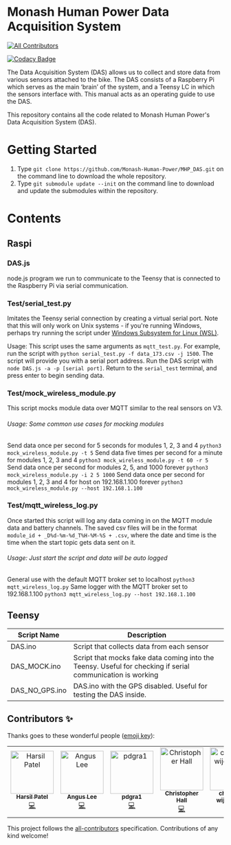 # Monash Human Power Data Acquisition System
[![All Contributors](https://img.shields.io/badge/all_contributors-6-orange.svg?style=flat-square)](#contributors)

[![Codacy Badge](https://api.codacy.com/project/badge/Grade/632fc262b19f465393f12098555f23ba)](https://app.codacy.com/app/mhp-admin/MHP_DAS?utm_source=github.com&utm_medium=referral&utm_content=Monash-Human-Power/MHP_DAS&utm_campaign=Badge_Grade_Dashboard)

The Data Acquisition System (DAS) allows us to collect and store data from various sensors attached to the bike. The DAS consists of a Raspberry Pi which serves as the main ‘brain’ of the system, and a Teensy LC in which the sensors interface with. This manual acts as an operating guide to use the DAS.

This repository contains all the code related to Monash Human Power's Data Acquisition System (DAS).

# Getting Started
1. Type `git clone https://github.com/Monash-Human-Power/MHP_DAS.git` on the command line to download the whole repository.
2. Type `git submodule update --init` on the command line to download and update the submodules within the repository.

# Contents

## Raspi

### DAS.js
node.js program we run to communicate to the Teensy that is connected to the Raspberry Pi via serial communication.

### Test/serial_test.py
Imitates the Teensy serial connection by creating a virtual serial port. Note that this will only work on Unix systems - if you're running Windows, perhaps try running the script under [Windows Subsystem for Linux (WSL)](https://docs.microsoft.com/en-us/windows/wsl/install-win10).

Usage: This script uses the same arguments as `mqtt_test.py`. For example, run the script with `python serial_test.py -f data_173.csv -j 1500`. The script will provide you with a serial port address. Run the DAS script with `node DAS.js -a -p [serial port]`. Return to the `serial_test` terminal, and press enter to begin sending data.

### Test/mock_wireless_module.py
This script mocks module data over MQTT similar to the real sensors on V3.

###### Usage: Some common use cases for mocking modules
Send data once per second for 5 seconds for modules 1, 2, 3 and 4
`python3 mock_wireless_module.py -t 5`
Send data five times per second for a minute for modules 1, 2, 3 and 4
`python3 mock_wireless_module.py -t 60 -r 5 `
Send data once per second for modules 2, 5, and 1000 forever
`python3 mock_wireless_module.py -i 2 5 1000`
Send data once per second for modules 1, 2, 3 and 4 for host on 192.168.1.100 forever
`python3 mock_wireless_module.py --host 192.168.1.100`


### Test/mqtt_wireless_log.py
Once started this script will log any data coming in on the MQTT module data and battery channels. The saved csv files will be in the format `module_id + _D%d-%m-%d_T%H-%M-%S + .csv`, where the date and time is the time when the start topic gets data sent on it. 

###### Usage: Just start the script and data will be auto logged
General use with the default MQTT broker set to localhost
`python3 mqtt_wireless_log.py`
Same logger with the MQTT broker set to 192.168.1.100
`python3 mqtt_wireless_log.py --host 192.168.1.100`


## Teensy
| Script Name    | Description                                                                                                |
| -------------- | ---------------------------------------------------------------------------------------------------------- |
| DAS.ino        | Script that collects data from each sensor                                                                 |
| DAS_MOCK.ino   | Script that mocks fake data coming into the Teensy. Useful for checking if serial communication is working |
| DAS_NO_GPS.ino | DAS.ino with the GPS disabled. Useful for testing the DAS inside.                                          |

## Contributors ✨

Thanks goes to these wonderful people ([emoji key](https://allcontributors.org/docs/en/emoji-key)):

<!-- ALL-CONTRIBUTORS-LIST:START - Do not remove or modify this section -->
<!-- prettier-ignore -->
<table>
  <tr>
    <td align="center"><a href="https://twitter.com/harsilspatel"><img src="https://avatars1.githubusercontent.com/u/25992839?v=4" width="100px;" alt="Harsil Patel"/><br /><sub><b>Harsil Patel</b></sub></a><br /><a href="https://github.com/monash-human-power/data-acquisition-system/commits?author=harsilspatel" title="Code">💻</a></td>
    <td align="center"><a href="https://khlee.me"><img src="https://avatars3.githubusercontent.com/u/18709969?v=4" width="100px;" alt="Angus Lee"/><br /><sub><b>Angus Lee</b></sub></a><br /><a href="https://github.com/monash-human-power/data-acquisition-system/commits?author=khanguslee" title="Code">💻</a></td>
    <td align="center"><a href="https://github.com/pdgra1"><img src="https://avatars3.githubusercontent.com/u/33751672?v=4" width="100px;" alt="pdgra1"/><br /><sub><b>pdgra1</b></sub></a><br /><a href="https://github.com/monash-human-power/data-acquisition-system/commits?author=pdgra1" title="Code">💻</a></td>
    <td align="center"><a href="https://github.com/hallgchris"><img src="https://avatars2.githubusercontent.com/u/17876556?v=4" width="100px;" alt="Christopher Hall"/><br /><sub><b>Christopher Hall</b></sub></a><br /><a href="https://github.com/monash-human-power/data-acquisition-system/commits?author=hallgchris" title="Code">💻</a></td>
    <td align="center"><a href="https://github.com/chamaka1"><img src="https://avatars0.githubusercontent.com/u/35440106?v=4" width="100px;" alt="chamaka wijesinghe"/><br /><sub><b>chamaka wijesinghe</b></sub></a><br /><a href="https://github.com/monash-human-power/data-acquisition-system/commits?author=chamaka1" title="Code">💻</a></td>
    <td align="center"><a href="https://github.com/rileyclarke"><img src="https://avatars1.githubusercontent.com/u/24428011?v=4" width="100px;" alt="Riley Clarke"/><br /><sub><b>Riley Clarke</b></sub></a><br /><a href="https://github.com/monash-human-power/data-acquisition-system/commits?author=rileyclarke" title="Code">💻</a></td>
  </tr>
</table>

<!-- ALL-CONTRIBUTORS-LIST:END -->

This project follows the [all-contributors](https://github.com/all-contributors/all-contributors) specification. Contributions of any kind welcome!
